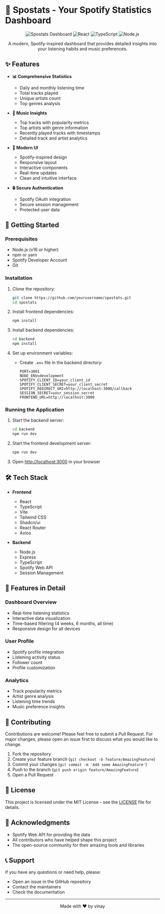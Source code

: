 # 🎵 Spostats - Your Spotify Statistics Dashboard

<div align="center">

![Spostats Dashboard](https://img.shields.io/badge/Spostats-Dashboard-1DB954?style=for-the-badge&logo=spotify&logoColor=white)
![React](https://img.shields.io/badge/React-20232A?style=for-the-badge&logo=react&logoColor=61DAFB)
![TypeScript](https://img.shields.io/badge/TypeScript-007ACC?style=for-the-badge&logo=typescript&logoColor=white)
![Node.js](https://img.shields.io/badge/Node.js-43853D?style=for-the-badge&logo=node.js&logoColor=white)

A modern, Spotify-inspired dashboard that provides detailed insights into your listening habits and music preferences.

</div>

## ✨ Features

- **📊 Comprehensive Statistics**
  - Daily and monthly listening time
  - Total tracks played
  - Unique artists count
  - Top genres analysis

- **🎵 Music Insights**
  - Top tracks with popularity metrics
  - Top artists with genre information
  - Recently played tracks with timestamps
  - Detailed track and artist analytics

- **🎨 Modern UI**
  - Spotify-inspired design
  - Responsive layout
  - Interactive components
  - Real-time updates
  - Clean and intuitive interface

- **🔒 Secure Authentication**
  - Spotify OAuth integration
  - Secure session management
  - Protected user data

## 🚀 Getting Started

### Prerequisites

- Node.js (v16 or higher)
- npm or yarn
- Spotify Developer Account
- Git

### Installation

1. Clone the repository:
   ```bash
   git clone https://github.com/yourusername/spostats.git
   cd spostats
   ```

2. Install frontend dependencies:
   ```bash
   npm install
   ```

3. Install backend dependencies:
   ```bash
   cd backend
   npm install
   ```

4. Set up environment variables:
   - Create `.env` file in the backend directory:
     ```
     PORT=3001
     NODE_ENV=development
     SPOTIFY_CLIENT_ID=your_client_id
     SPOTIFY_CLIENT_SECRET=your_client_secret
     SPOTIFY_REDIRECT_URI=http://localhost:3000/callback
     SESSION_SECRET=your_session_secret
     FRONTEND_URL=http://localhost:3000
     ```

### Running the Application

1. Start the backend server:
   ```bash
   cd backend
   npm run dev
   ```

2. Start the frontend development server:
   ```bash
   npm run dev
   ```

3. Open [http://localhost:3000](http://localhost:3000) in your browser

## 🛠️ Tech Stack

- **Frontend**
  - React
  - TypeScript
  - Vite
  - Tailwind CSS
  - Shadcn/ui
  - React Router
  - Axios

- **Backend**
  - Node.js
  - Express
  - TypeScript
  - Spotify Web API
  - Session Management

## 📱 Features in Detail

### Dashboard Overview
- Real-time listening statistics
- Interactive data visualization
- Time-based filtering (4 weeks, 6 months, all time)
- Responsive design for all devices

### User Profile
- Spotify profile integration
- Listening activity status
- Follower count
- Profile customization

### Analytics
- Track popularity metrics
- Artist genre analysis
- Listening time trends
- Music preference insights

## 🤝 Contributing

Contributions are welcome! Please feel free to submit a Pull Request. For major changes, please open an issue first to discuss what you would like to change.

1. Fork the repository
2. Create your feature branch (`git checkout -b feature/AmazingFeature`)
3. Commit your changes (`git commit -m 'Add some AmazingFeature'`)
4. Push to the branch (`git push origin feature/AmazingFeature`)
5. Open a Pull Request

## 📝 License

This project is licensed under the MIT License - see the [LICENSE](LICENSE) file for details.

## 🙏 Acknowledgments

- Spotify Web API for providing the data
- All contributors who have helped shape this project
- The open-source community for their amazing tools and libraries

## 📞 Support

If you have any questions or need help, please:
- Open an issue in the GitHub repository
- Contact the maintainers
- Check the documentation

---

<div align="center">
Made with ❤️ by vinay
</div>

